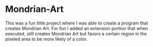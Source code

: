 # Mondrian-Art
This was a fun little project where I was able to create a program that creates Mondrian Art. For fun I added an extension portion that when executed, still creates Mondrian Art but favors a certain region in the pixeled area to be more likely of a color. 
